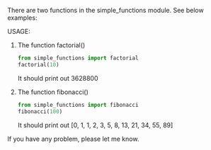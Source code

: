 There are two functions in the simple_functions module. See below examples:

USAGE:
1. The function factorial()
   ```python
   from simple_functions import factorial
   factorial(10)
   ```
   It should print out 3628800

2. The function fibonacci()
   ```python
   from simple_functions import fibonacci
   fibonacci(100)
   ```
   It should print out [0, 1, 1, 2, 3, 5, 8, 13, 21, 34, 55, 89]

If you have any problem, please let me know.